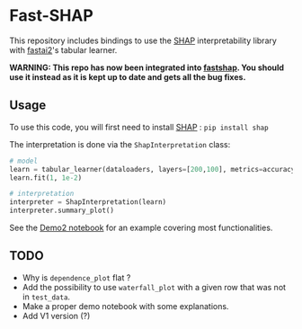 # Fast-SHAP

This repository includes bindings to use the [SHAP](https://github.com/slundberg/shap) interpretability library with [fastai2](http://dev.fast.ai/)'s tabular learner.

**WARNING: This repo has now been integrated into [fastshap](https://github.com/muellerzr/fastshap). You should use it instead as it is kept up to date and gets all the bug fixes.**

## Usage

To use this code, you will first need to install [SHAP](https://github.com/slundberg/shap) : `pip install shap`

The interpretation is done via the `ShapInterpretation` class:

```python
# model
learn = tabular_learner(dataloaders, layers=[200,100], metrics=accuracy)
learn.fit(1, 1e-2)

# interpretation
interpreter = ShapInterpretation(learn)
interpreter.summary_plot()
```

See the [Demo2 notebook](https://github.com/nestordemeure/fastai2-SHAP/blob/master/Demo2.ipynb) for an example covering most functionalities.

## TODO

- Why is `dependence_plot` flat ?
- Add the possibility to use `waterfall_plot` with a given row that was not in `test_data`.
- Make a proper demo notebook with some explanations.
- Add V1 version (?)
